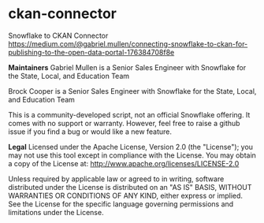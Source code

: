 # ckan-connector
Snowflake to CKAN Connector
https://medium.com/@gabriel.mullen/connecting-snowflake-to-ckan-for-publishing-to-the-open-data-portal-176384708f8e

**Maintainers**
Gabriel Mullen is a Senior Sales Engineer with Snowflake for the State, Local, and Education Team

Brock Cooper is a Senior Sales Engineer with Snowflake for the State, Local, and Education Team

This is a community-developed script, not an official Snowflake offering. It comes with no support or warranty. However, feel free to raise a github issue if you find a bug or would like a new feature.

**Legal**
Licensed under the Apache License, Version 2.0 (the "License"); you may not use this tool except in compliance with the License. You may obtain a copy of the License at: http://www.apache.org/licenses/LICENSE-2.0

Unless required by applicable law or agreed to in writing, software distributed under the License is distributed on an "AS IS" BASIS, WITHOUT WARRANTIES OR CONDITIONS OF ANY KIND, either express or implied. See the License for the specific language governing permissions and limitations under the License.
